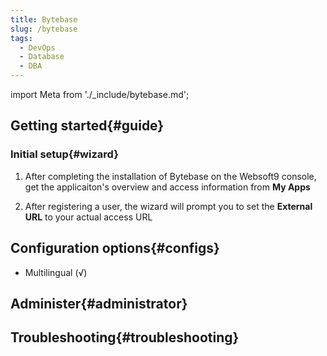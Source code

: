 ```yaml
---
title: Bytebase
slug: /bytebase
tags:
  - DevOps
  - Database
  - DBA
---
```


import Meta from './_include/bytebase.md';

<Meta name="meta" />

## Getting started{#guide}

### Initial setup{#wizard}

1. After completing the installation of Bytebase on the Websoft9 console, get the applicaiton's overview and access information from **My Apps**  

2. After registering a user, the wizard will prompt you to set the **External URL** to your actual access URL


## Configuration options{#configs}

- Multilingual (√)

## Administer{#administrator}

## Troubleshooting{#troubleshooting}
